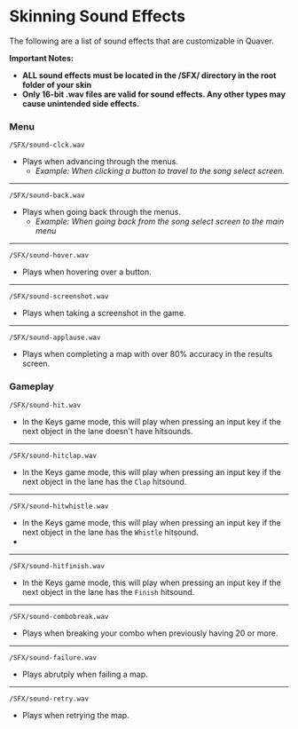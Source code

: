 # Skinning Sound Effects
The following are a list of sound effects that are customizable in Quaver.

**Important Notes:**
* **ALL sound effects must be located in the /SFX/ directory in the root folder of your skin**
* **Only 16-bit .wav files are valid for sound effects. Any other types may cause unintended side effects.**

### Menu ###
`/SFX/sound-clck.wav`

* Plays when advancing through the menus. 
     * *Example: When clicking a button to travel to the song select screen.*
     
---

`/SFX/sound-back.wav`

* Plays when going back through the menus.
     * *Example: When going back from the song select screen to the main menu*

---

`/SFX/sound-hover.wav`

* Plays when hovering over a button.

---

`/SFX/sound-screenshot.wav`

* Plays when taking a screenshot in the game.

---

`/SFX/sound-applause.wav`

* Plays when completing a map with over 80% accuracy in the results screen.

### Gameplay ###
`/SFX/sound-hit.wav`

* In the Keys game mode, this will play when pressing an input key if the next object in the lane doesn't have hitsounds.

---

`/SFX/sound-hitclap.wav`

* In the Keys game mode, this will play when pressing an input key if the next object in the lane has the `Clap` hitsound.

---

`/SFX/sound-hitwhistle.wav`

* In the Keys game mode, this will play when pressing an input key if the next object in the lane has the `Whistle` hitsound.
* 
---

`/SFX/sound-hitfinish.wav`

* In the Keys game mode, this will play when pressing an input key if the next object in the lane has the `Finish` hitsound.

---

`/SFX/sound-combobreak.wav`

* Plays when breaking your combo when previously having 20 or more.

---

`/SFX/sound-failure.wav`

* Plays abrutply when failing a map.

---

`/SFX/sound-retry.wav`

* Plays when retrying the map.
